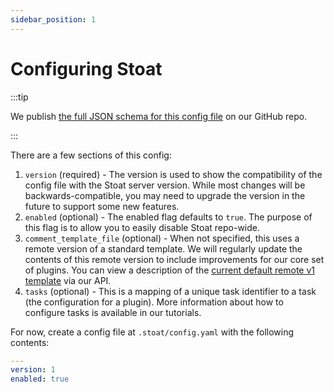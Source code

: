 ```yaml
---
sidebar_position: 1
---
```


# Configuring Stoat

:::tip

We publish [the full JSON schema for this config file](https://github.com/stoat-dev/stoat-action/blob/main/src/schemas/stoatConfigSchema.json) on our GitHub repo.

:::

There are a few sections of this config:

1. `version` (required) - The version is used to show the compatibility of the config file with the Stoat server version.
   While most changes will be backwards-compatible, you may need to upgrade the version in the future to support some new features.
2. `enabled` (optional) - The enabled flag defaults to `true`. The purpose of this flag is to allow you to easily disable Stoat repo-wide.
3. `comment_template_file` (optional) - When not specified, this uses a remote version of a standard template. We will regularly update the contents of this remote version to include
   improvements for our core set of plugins. You can view a description of the [current default remote v1 template](https://www.stoat.dev/api/templates?stoatConfigVersion=1) via our API.
4. `tasks` (optional) - This is a mapping of a unique task identifier to a task (the configuration for a plugin). More information about how to configure tasks is available in our tutorials.

For now, create a config file at `.stoat/config.yaml` with the following contents:

```yaml title=".stoat/config.yaml"
---
version: 1
enabled: true
```
